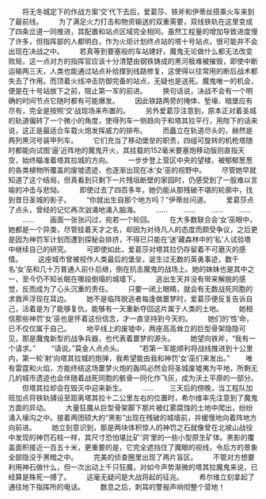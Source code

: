 　　将无冬城定下的作战方案‘交’代下去后，爱葛莎、铁斧和伊蒂丝搭乘火车来到了最前线。
　　为了满足火力打击和物资输送的双重需要，双线铁轨在这里变成了四条岔道一同推进，其配置和站点区域完全相同。虽然工程量的增加导致进度慢了许多，但指挥部的人都明白，作为火炬计划终点站的塔十号站点，很可能并不会出现在决战之中。
　　若真等到要塞般的车站建好，魔鬼无论做什么都无法改变败局，这一点对方的指挥官应该十分清楚由钢铁铸成的黑河极难被摧毁，即使中断运输两三天，人类也能通过站点补给撑到线路修复，这使得以往常用的断后战术都失去了作用。而顶着火线冲击防御完备的站点，无疑也是送死。魔鬼唯一的机会，便是在十号站放下之前，阻止第一军的前进。
　　换句话说，决战不会有一个明确的时间节点它随时都有可能爆发。
　　因此铁路两旁的掩体、堑壕、暗堡应有尽有，完全是按照‘交’战现场来布置的。
　　另外爱葛莎注意到，原本正对着圣城的轨道偏转了一个微小的角度，使得列车一侧趋向于和塔其拉平行，用陛下的话来说，这正是最适合车载火炮发挥威力的排布。
　　而矗立在轨道尽头的，赫然是两列黑河号装甲列车。
　　它们充当了移动堡垒的职责，四组可旋转的机枪塔随时都能向试图‘逼’近阵地的魔鬼开火，其挂载的152毫米要塞炮移动版则直指天空，始终瞄准着塔其拉城的方向。
　　一步步登上营区中央的望楼，被郁郁葱葱的各类植物所覆盖的废墟遗迹，也逐渐出现在冰‘女’巫的视野中。
　　尽管她早就知道了这个结局，但真看到只剩下一片残垣断壁的家园时，仍感受到了一股难以言喻的冲击与悲恸。
　　即使过去了四百多年，她仍能从那残破不堪的轮廓中，找到昔日圣城的影子。
　　“你就出生自那个地方吗？”伊蒂丝问道。
　　爱葛莎点了点头，曾经的记忆再次汹涌地涌入脑海。
　　……
　　……
　　……
　　……
　　……
　　画面一张张闪过，宛若一个轮回。
　　在大多数联合会‘女’巫眼中，她都是一个异类，尽管挂着天才之名，却因为对待凡人的态度而颇受争议，之后更是因为神罚军计划而遭到探秘会排挤，不得已只能在‘迷’藏森林中的‘私’人试验塔中继续自己的研究。
　　可即使如此，爱葛莎对塔其拉仍存留着不可磨灭的感情。
　　这座城市曾被视作人类最后的堡垒，诞生过无数的英勇事迹，数千名‘女’巫和几十万普通人前仆后继，倒在抗击魔鬼的战场上。她的妹妹也是其中之一，至今仍不知长眠在哪段倒塌的城墙下。
　　逃出生天并没有带来解脱的感觉，反而成为了心头沉重的责任。
　　只要一闭上眼睛，就会有无数战死同胞的求救声浮现在耳边。
　　她不是临阵脱逃者每逢做噩梦时，爱葛莎便反复告诉自己，活着是为了能够复仇，能够有一天重新夺回这片属于人类的土地。
　　她相信那些神罚‘女’巫也是怀着这份信念，才一直坚持到今天的。
　　她们的‘性’命，已不仅仅属于自己。
　　地平线上的废墟中，两座高高耸立的巨型骨架隐隐可见，那是魔鬼新型的战争兵器，也代表着噩梦的源头。
　　她望向铁斧，“我有一个请求。”
　　“请说。”莫金人点点头。
　　“若第一军能顺利将战线推进到十公里内，第一轮‘射’向塔其拉城的炮弹，我希望能由我和神罚‘女’巫们来发出。”
　　唯有雷霆和火焰，方能终结这场噩梦火炮的轰鸣必然会将圣城废墟夷为平地，所剩无几的城市遗迹也会伴随着战死同胞的骸骨一同化作飞灰，成为沃土平原的一部分。
　　但塔其拉却会在毁灭中迎来新生。
　　……
　　三天后的傍晚，当工程队加班加点将铁轨铺设至距离塔其拉十二公里左右的位置时，希尔维率先注意到了魔鬼方面的异动。
　　大量狂魔从巨型骨架脚下那片被红雾腐蚀的土地中爬出，纷纷涌入壕沟之中。接着两团硕大的“黑影”出现在残破的城墙前，并缓慢地向着阵地方向前进。
　　她立刻意识到，那是两块体积惊人的神罚之石就像曾在北坡山战役中发现的神罚石柱一样，其尺寸恐怕堪比矿‘洞’里的一些小型原生矿体。黑影的覆盖面积接近一百五十米，更重要的是，它完全遮挡住了魔眼的视线，令后方的景象全部隐没于黑暗之中。
　　完美的侦查圈里出现了两片盲区。
　　不管对方想要利用神石做什么，但一次出动上千只狂魔，对如今声势渐微的塔其拉魔鬼来说，已经算是殊死一搏了。
　　这毫无疑问是大战将起的征兆。
　　希尔维立刻拿起了通往地下指挥所的电话。
　　数息之后，刺耳的警报声响彻整个营地！